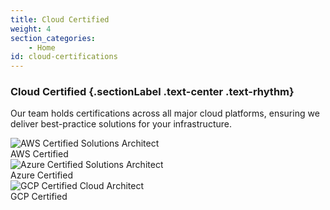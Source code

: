```yaml
---
title: Cloud Certified
weight: 4
section_categories:
    - Home
id: cloud-certifications
---
```


<div class="row justify-content-center text-center">
<div class="col col-12 col-md-10 col-lg-8">

### Cloud Certified {.sectionLabel .text-center .text-rhythm}
<p class="font20">Our team holds certifications across all major cloud platforms, ensuring we deliver best-practice solutions for your infrastructure.</p>

</div></div>

<div class="row justify-content-center align-items-center mt-4">
    <div class="col-12 col-md-8">
        <div class="row justify-content-center align-items-center text-center">
            <div class="col-4 col-md-3 mb-4">
                <img src="/img/cloud/aws-certified.svg" alt="AWS Certified Solutions Architect" class="img-fluid" style="max-height: 100px;">
                <div class="mt-2 small text-muted">AWS Certified</div>
            </div>
            <div class="col-4 col-md-3 mb-4">
                <img src="/img/cloud/azure-certified.svg" alt="Azure Certified Solutions Architect" class="img-fluid" style="max-height: 100px;">
                <div class="mt-2 small text-muted">Azure Certified</div>
            </div>
            <div class="col-4 col-md-3 mb-4">
                <img src="/img/cloud/gcp-certified.svg" alt="GCP Certified Cloud Architect" class="img-fluid" style="max-height: 100px;">
                <div class="mt-2 small text-muted">GCP Certified</div>
            </div>
        </div>
    </div>
</div>